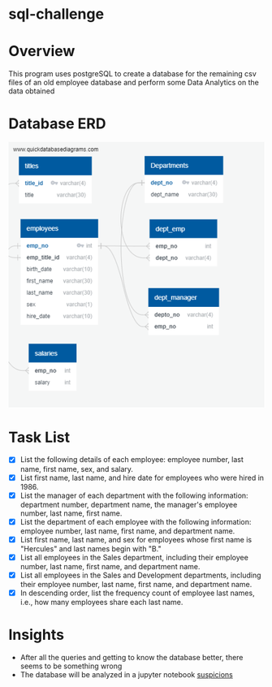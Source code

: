 # sql-challenge

# **Overview**

This program uses postgreSQL to create a database for the remaining csv files of an old employee database and perform some Data Analytics on the data obtained

# **Database ERD**

![ERD](resources/erd.png)

# **Task List**

- [X] List the following details of each employee: employee number, last name, first name, sex, and salary.
- [X] List first name, last name, and hire date for employees who were hired in 1986.
- [X] List the manager of each department with the following information: department number, department name, the manager's employee number, last name, first name.
- [X] List the department of each employee with the following information: employee number, last name, first name, and department name.
- [X] List first name, last name, and sex for employees whose first name is "Hercules" and last names begin with "B."
- [X] List all employees in the Sales department, including their employee number, last name, first name, and department name.
- [X] List all employees in the Sales and Development departments, including their employee number, last name, first name, and department name.
- [X] In descending order, list the frequency count of employee last names, i.e., how many employees share each last name.

# **Insights**

- After all the queries and getting to know the database better, there seems to be something wrong
- The database will be analyzed in a jupyter notebook [suspicions](suspicions.ipynb)